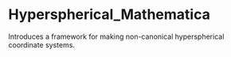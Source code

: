 # Hyperspherical_Mathematica
Introduces a framework for making non-canonical hyperspherical coordinate systems.
